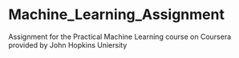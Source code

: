 # Machine_Learning_Assignment
Assignment for the Practical Machine Learning course on Coursera provided by John Hopkins Uniersity
